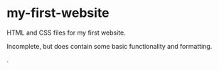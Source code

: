 # my-first-website
HTML and CSS files for my first website.

Incomplete, but does contain some basic functionality and formatting. 

  . 
